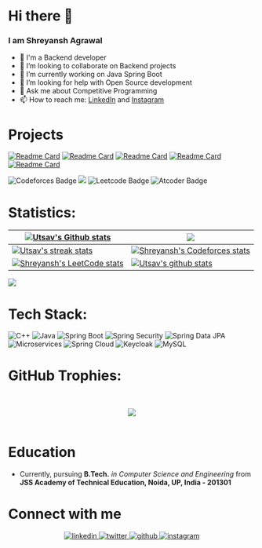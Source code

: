 # Hi there 👋

### I am Shreyansh Agrawal
- 🔭 I'm a Backend developer<br>
- 👯 I’m looking to collaborate on Backend projects<br>
- 🌱 I’m currently working on Java Spring Boot<br>
- 🤔 I’m looking for help with Open Source development<br>
- 💬 Ask me about Competitive Programming<br>
- 📫 How to reach me: [LinkedIn](https://www.linkedin.com/in/shreyansh-agr/) and [Instagram](https://instagram.com/shreyansh._)

# Projects  

[![Readme Card](https://github-readme-stats.vercel.app/api/pin/?username=shreyanshagr&repo=Gringotts-Bank&theme=highcontrast)](https://github.com/shreyanshagr/Gringotts-Bank)
[![Readme Card](https://github-readme-stats.vercel.app/api/pin/?username=shreyanshagr&repo=Quiz-Microservices-Application&theme=nightowl)](https://github.com/shreyanshagr/Quiz-Microservices-Application)
[![Readme Card](https://github-readme-stats.vercel.app/api/pin/?username=shreyanshagr&repo=blog-app&theme=nightowl)](https://github.com/shreyanshagr/blog-app)
[![Readme Card](https://github-readme-stats.vercel.app/api/pin/?username=shreyanshagr&repo=SCM&theme=highcontrast)](https://github.com/shreyanshagr/SCM)
[![Readme Card](https://github-readme-stats.vercel.app/api/pin/?username=shreyanshagr&repo=Codes&theme=highcontrast)](https://github.com/shreyanshagr/Codes)

![Codeforces Badge](https://codeforces-readme-stats.vercel.app/api/badge?username=shreyansh._)
[![](https://visitcount.itsvg.in/api?id=shreyanshagr&icon=0&color=0)](https://visitcount.itsvg.in)
![Leetcode Badge](https://cp-logo.vercel.app/leetcode/shreyansha49?logo=true)
![Atcoder Badge](https://cp-logo.vercel.app/atcoder/shreyanshagr?logo=true)

# Statistics:
|<a href="https://github-profile-summary-cards.vercel.app/api/cards/profile-details?username=shreyanshagr&theme=github_dark"><img align="center" src="https://github-profile-summary-cards.vercel.app/api/cards/profile-details?username=shreyanshagr&theme=github_dark" alt="Utsav's Github stats" /></a> | <a href="https://github-readme-stats.vercel.app/api/top-langs/?username=shreyanshagr&layout=compact&theme=dark&hide_border=false&include_all_commits=true&count_private=true"><img align="center" src="https://github-readme-stats.vercel.app/api/top-langs/?username=shreyanshagr&theme=dark&hide_border=false&include_all_commits=true&count_private=true&layout=compact" /></a> |
| ------------- | ------------- |
| <a href="https://github-readme-streak-stats.herokuapp.com/?user=shreyanshagr&theme=dark&hide_border=false"><img align="center" src="https://github-readme-streak-stats.herokuapp.com/?user=shreyanshagr&theme=dark&hide_border=false" alt="Utsav's streak stats" /></a> | <a href="https://codeforces-readme-stats.vercel.app/api/card?username=shreyansh._"><img align="center" src="https://codeforces-readme-stats.vercel.app/api/card?username=shreyansh._" alt="Shreyansh's Codeforces stats" /></a> |
| <a href="https://leetcard.jacoblin.cool/shreyansha49?ext=contest"><img align="center" src="https://leetcard.jacoblin.cool/shreyansha49?ext=contest" alt="Shreyansh's LeetCode stats" /></a>| <a href="https://github-readme-stats.vercel.app/api?username=shreyanshagr"><img align="center" src="https://github-readme-stats.vercel.app/api?username=shreyanshagr" alt="Utsav's github stats" /></a> |

<img src="https://github-readme-activity-graph.vercel.app/graph?username=shreyanshagr&custom_title=Utsav%20Upadhyay%27s%20GitHub%20Activity%20Graph&bg_color=0D1117&color=7F3FBF&line=7F3FBF&point=7F3FBF&area_color=FFFFFF&title_color=FFFFFF&area=true"/>

# Tech Stack:

![C++](https://img.shields.io/badge/c++-%2300599C.svg?style=for-the-badge&logo=c%2B%2B&logoColor=white) ![Java](https://img.shields.io/badge/Java-%23ED8B00.svg?style=for-the-badge&logo=java&logoColor=white) ![Spring Boot](https://img.shields.io/badge/Spring%20Boot-%236DB33F.svg?style=for-the-badge&logo=springboot&logoColor=white) ![Spring Security](https://img.shields.io/badge/Spring%20Security-%236DB33F.svg?style=for-the-badge&logo=springsecurity&logoColor=white) ![Spring Data JPA](https://img.shields.io/badge/Spring%20Data%20JPA-%236DB33F.svg?style=for-the-badge&logo=springdatajpa&logoColor=white) ![Microservices](https://img.shields.io/badge/Microservices-%2321979B.svg?style=for-the-badge&logo=microservices&logoColor=white) ![Spring Cloud](https://img.shields.io/badge/Spring%20Cloud-%236DB33F.svg?style=for-the-badge&logo=springcloud&logoColor=white) ![Keycloak](https://img.shields.io/badge/Keycloak-%23243B53.svg?style=for-the-badge&logo=keycloak&logoColor=white) ![MySQL](https://img.shields.io/badge/MySQL-%234479A1.svg?style=for-the-badge&logo=mysql&logoColor=white)

# GitHub Trophies:
<br><div align="center">![](https://github-profile-trophy.vercel.app/?username=shreyanshagr&theme=radical&no-frame=false&no-bg=false&margin-w=4)</div>
<br>

# Education
- Currently, pursuing **B.Tech.** *in Computer Science and Engineering* from **JSS Academy of Technical Education, Noida, UP, India - 201301**
  
# Connect with me  
<div align="center">
 <a href="https://www.linkedin.com/in/shreyansh-agr/" >
<img src=https://img.shields.io/badge/linkedin-%231E77B5.svg?&style=for-the-badge&logo=linkedin&logoColor=white alt=linkedin style="margin-bottom: 5px;" />
</a>
<a href="https://twitter.com/utsav08_" target="_blank">
<img src=https://img.shields.io/badge/twitter-%2300acee.svg?&style=for-the-badge&logo=twitter&logoColor=white alt=twitter style="margin-bottom: 5px;" />
</a>
<a href="https://github.com/shreyanshagr" >
<img src=https://img.shields.io/badge/github-%2324292e.svg?&style=for-the-badge&logo=github&logoColor=white alt=github style="margin-bottom: 5px;" />
</a>
 <a href="https://instagram.com/utsav08_">
<img src=https://img.shields.io/badge/instagram-%23000000.svg?&style=for-the-badge&logo=instagram&logoColor=white alt=instagram style="margin-bottom: 5px;" />
</a>

</div><br>
<!--
**shreyanshagr/shreyanshagr** is a ✨ _special_ ✨ repository because its `README.md` (this file) appears on your GitHub profile.

Here are some ideas to get you started:

- 🔭 I’m currently working on ...
-
